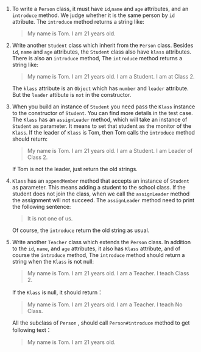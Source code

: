 1. To write a `Person` class, it must have `id`,`name` and `age` attributes, 
and an `introduce` method.
We judge whether it is the same person by `id` attribute.
The `introduce` method returns a string like:

    >My name is Tom. I am 21 years old.

2. Write another `Student` class which inherit from the `Person` class. 
Besides `id`, `name` and `age` attributes, 
the `Student` class also have `klass` attributes. 
There is also an `introduce` method,
The `introduce` method returns a string like:

    >My name is Tom. I am 21 years old. I am a Student. I am at Class 2.

    The `klass` attribute is an `Object` which has `number` and `leader` attribute.
    But the `leader` attibute is `not` in the constructor. 

3. When you build an instance of `Student` you need pass
   the `Klass` instance to the constructor of `Student`.
   You can find more details in the test case.
   The `Klass` has an `assignLeader` method, which will take an instance of `Student` as parameter.
   It means to set that student as the monitor of the `Klass`. 
   If the leader of `Klass` is Tom, then Tom calls the `introduce`
    method should return:

    >My name is Tom. I am 21 years old. I am a Student. I am Leader of Class 2.

    If Tom is not the leader, just return the old strings.

4. `Klass` has an `appendMember` method that accepts an instance of `Student` as parameter.
This means adding a student to the school class.
If the student does not join the class, when we call the `assignLeader` method 
 the assignment will not succeed. The `assignLeader` method need to print the following sentence:

    >It is not one of us.
    
    Of course, the `introduce` return the old string as usual. 

5. Write another `Teacher` class which extends the `Person` class.
   In addition to the `id`, `name`, and `age` attributes,
   it also has `Klass` attribute, and of course the `introduce` method,
   The `introduce` method should return a string when the `Klass` is not null:

    >My name is Tom. I am 21 years old. I am a Teacher. I teach Class 2.
    
    If the `Klass` is null, it should return：
    
    >My name is Tom. I am 21 years old. I am a Teacher. I teach No Class.
    
    All the subclass of `Person` , should call `Person#introduce` method to get following
    text：
    
    >My name is Tom. I am 21 years old.
